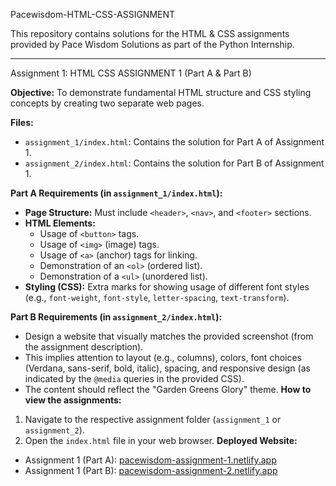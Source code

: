 Pacewisdom-HTML-CSS-ASSIGNMENT

This repository contains solutions for the HTML & CSS assignments provided by Pace Wisdom Solutions as part of the Python  Internship.

---

Assignment 1: HTML CSS ASSIGNMENT 1 (Part A & Part B)

**Objective:**
To demonstrate fundamental HTML structure and CSS styling concepts by creating two separate web pages.

**Files:**
- `assignment_1/index.html`: Contains the solution for Part A of Assignment 1.
- `assignment_2/index.html`: Contains the solution for Part B of Assignment 1.

**Part A Requirements (in `assignment_1/index.html`):**
-   **Page Structure:** Must include `<header>`, `<nav>`, and `<footer>` sections.
-   **HTML Elements:**
    -   Usage of `<button>` tags.
    -   Usage of `<img>` (image) tags.
    -   Usage of `<a>` (anchor) tags for linking.
    -   Demonstration of an `<ol>` (ordered list).
    -   Demonstration of a `<ul>` (unordered list).
-   **Styling (CSS):** Extra marks for showing usage of different font styles (e.g., `font-weight`, `font-style`, `letter-spacing`, `text-transform`).

**Part B Requirements (in `assignment_2/index.html`):**
-   Design a website that visually matches the provided screenshot (from the assignment description).
-   This implies attention to layout (e.g., columns), colors, font choices (Verdana, sans-serif, bold, italic), spacing, and responsive design (as indicated by the `@media` queries in the provided CSS).
-   The content should reflect the "Garden Greens Glory" theme.
**How to view the assignments:**
1.  Navigate to the respective assignment folder (`assignment_1` or `assignment_2`).
2.  Open the `index.html` file in your web browser.
**Deployed Website:**
- Assignment 1 (Part A): [pacewisdom-assignment-1.netlify.app](https://pacewisdom-assignment-1.netlify.app)
- Assignment 1 (Part B): [pacewisdom-assignment-2.netlify.app](https://pacewisdom-assignment-2.netlify.app)
